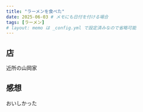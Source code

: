 ```yaml
---
title: "ラーメンを食べた"
date: 2025-06-03 # メモにも日付を付ける場合
tags: [ラーメン]
# layout: memo は _config.yml で設定済みなので省略可能
---
```


## 店

近所の山岡家

## 感想

おいしかった